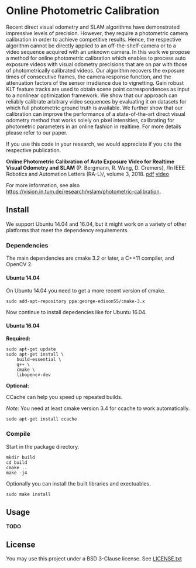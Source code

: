 # Online Photometric Calibration

Recent direct visual odometry and SLAM algorithms have demonstrated
impressive levels of precision. However, they require a photometric
camera calibration in order to achieve competitive results. Hence, the
respective algorithm cannot be directly applied to an
off-the-shelf-camera or to a video sequence acquired with an unknown
camera. In this work we propose a method for online photometric
calibration which enables to process auto exposure videos with visual
odometry precisions that are on par with those of photometrically
calibrated videos. Our algorithm recovers the exposure times of
consecutive frames, the camera response function, and the attenuation
factors of the sensor irradiance due to vignetting. Gain robust KLT
feature tracks are used to obtain scene point correspondences as input
to a nonlinear optimization framework. We show that our approach can
reliably calibrate arbitrary video sequences by evaluating it on
datasets for which full photometric ground truth is available. We
further show that our calibration can improve the performance of a
state-of-the-art direct visual odometry method that works solely on
pixel intensities, calibrating for photometric parameters in an online
fashion in realtime. For more details please refer to our paper.

If you use this code in your research, we would appreciate if you cite
the respective publication.

**Online Photometric Calibration of Auto Exposure Video for Realtime Visual Odometry and SLAM** (P. Bergmann, R. Wang, D. Cremers), /In IEEE Robotics and Automation Letters (RA-L)/, volume 3, 2018. [pdf](https://vision.in.tum.de/_media/spezial/bib/bergmann17calibration.pdf) [video](https://youtu.be/nQHMG0c6Iew)

For more information, see also
https://vision.in.tum.de/research/vslam/photometric-calibration.

## Install

We support Ubuntu 14.04 and 16.04, but it might work on a variety of
other platforms that meet the dependency requirements.

### Dependencies

The main dependencies are cmake 3.2 or later, a C++11 compiler, and
OpenCV 2.

#### Ubuntu 14.04

On Ubuntu 14.04 you need to get a more recent version of cmake.

```
sudo add-apt-repository ppa:george-edison55/cmake-3.x
```

Now continue to install depedencies like for Ubuntu 16.04.

#### Ubuntu 16.04

**Required:**

```
sudo apt-get update
sudo apt-get install \
    build-essential \
    g++ \
    cmake \
    libopencv-dev
```

**Optional:**

CCache can help you speed up repeated builds.

*Note:* You need at least cmake version 3.4 for ccache to work
 automatically.

```
sudo apt-get install ccache
```

### Compile

Start in the package directory.

```
mkdir build
cd build
cmake ..
make -j4
```

Optionally you can install the built libraries and exectuables.

```
sudo make install
```


## Usage

**TODO**


## License

You may use this project under a BSD 3-Clause license.
See [LICENSE.txt](LICENSE.txt)
